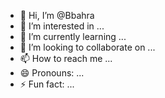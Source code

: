 - 👋 Hi, I’m @Bbahra
- 👀 I’m interested in ...
- 🌱 I’m currently learning ...
- 💞️ I’m looking to collaborate on ...
- 📫 How to reach me ...
- 😄 Pronouns: ...
- ⚡ Fun fact: ...

<!---
Bbahra/Bbahra is a ✨ special ✨ repository because its `README.md` (this file) appears on your GitHub profile.
You can click the Preview link to take a look at your changes.
--->
